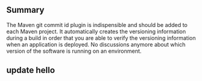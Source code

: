 ## Summary
The Maven git commit id plugin is indispensible and should be added to each Maven project. It automatically creates the versioning information during a build in order that you are able to verify the versioning information when an application is deployed. No discussions anymore about which version of the software is running on an environment.
## update hello
